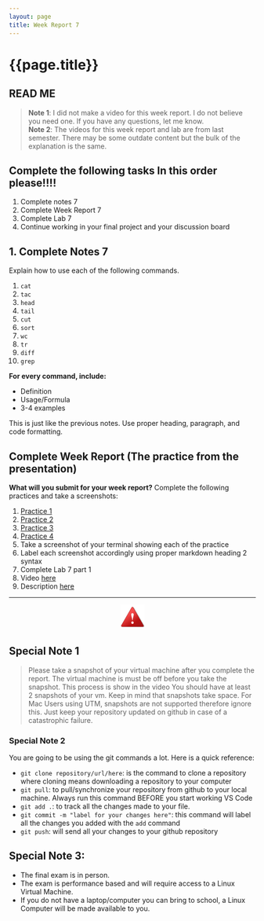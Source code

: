 ```yaml
---
layout: page
title: Week Report 7
---
```


# {{page.title}}


## READ ME

> **Note 1**: I did not make a video for this week report. I do not believe you need one. If you have any questions, let me know. <br>
> **Note 2**: The videos for this week report and lab are from last semester. There may be some outdate content but the bulk of the explanation is the same.


## Complete the following tasks In this order please!!!!
1. Complete notes 7
2. Complete Week Report 7
3. Complete Lab 7
4. Continue working in your final project and your discussion board


## 1. Complete Notes 7
Explain how to use each of the following commands. 
1. `cat`
2. `tac`
3. `head`
4. `tail`
5. `cut`
6. `sort`
7. `wc`
8. `tr`
9. `diff`
10. `grep`

**For every command, include:**

* Definition
* Usage/Formula
* 3-4 examples

This is just like the previous notes. Use proper heading, paragraph, and code formatting.


## Complete Week Report (The practice from the presentation)
**What will you submit for your week report?** Complete the following practices and take a screenshots:

1. [Practice 1](https://docs.google.com/presentation/d/e/2PACX-1vTcX5KnC5CobScFyIcO36lbsFBFGyxjfuWxySriFiGt_9K_PbieWK28QT1n_w2ZrXoA70N1Rhyz4Pj3/pub?start=false&loop=false&delayms=3000&slide=id.g18b2a51e37b_0_0)
2. [Practice 2](https://docs.google.com/presentation/d/e/2PACX-1vTcX5KnC5CobScFyIcO36lbsFBFGyxjfuWxySriFiGt_9K_PbieWK28QT1n_w2ZrXoA70N1Rhyz4Pj3/pub?start=false&loop=false&delayms=3000&slide=id.g19782794e26_3_7)
3. [Practice 3](https://docs.google.com/presentation/d/e/2PACX-1vTcX5KnC5CobScFyIcO36lbsFBFGyxjfuWxySriFiGt_9K_PbieWK28QT1n_w2ZrXoA70N1Rhyz4Pj3/pub?start=false&loop=false&delayms=3000&slide=id.g19782794e26_3_34)
4. [Practice 4](https://docs.google.com/presentation/d/e/2PACX-1vTcX5KnC5CobScFyIcO36lbsFBFGyxjfuWxySriFiGt_9K_PbieWK28QT1n_w2ZrXoA70N1Rhyz4Pj3/pub?start=false&loop=false&delayms=3000&slide=id.g19782794e26_2_0)
5. Take a screenshot of your terminal showing each of the practice
6. Label each screenshot accordingly using proper markdown heading 2 syntax
7.  Complete Lab 7 part 1
   1. Video [here](https://youtu.be/rpu30qMEZhQ)
   2. Description [here](https://cis106.com/labs/lab7/)



<hr>

<p align="center" style="display:block"><img src="/assets/warning-icon.png" width="50" /></p>

## Special Note 1
> Please take a snapshot of your virtual machine after you complete the report. The virtual machine is must be off before you take the snapshot. This process is show in the video
> You should have at least 2 snapshots of your vm. Keep in mind that snapshots take space.
> For Mac Users using UTM, snapshots are not supported therefore ignore this. Just keep your repository updated on github in case of a catastrophic failure.

### Special Note 2
You are going to be using the git commands a lot. Here is a quick reference:
* `git clone repository/url/here`: is the command to clone a repository where cloning means downloading a repository to your computer
* `git pull`: to pull/synchronize your repository from github to your local machine. Always run this command BEFORE you start working VS Code
* `git add .`: to track all the changes made to your file. 
* `git commit -m "label for your changes here"`: this command will label all the changes you added with the `add` command
* `git push`: will send all your changes to your github repository


## Special Note 3:
* The final exam is in person. 
* The exam is performance based and will require access to a Linux Virtual Machine. 
* If you do not have a laptop/computer you can bring to school, a Linux Computer will be made available to you.

